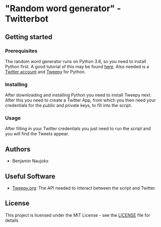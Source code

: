 # "Random word generator" - Twitterbot

## Getting started
### Prerequisites
The random word generator runs on Python 3.6, so you need to install Python first. A good tutorial of this may be found [here](https://wiki.python.org/moin/BeginnersGuide/Download). Also needed is a [Twitter account](https://www.twitter.com) and [Tweepy](http://www.tweepy.org/) for Python.
### Installing
After downloading and installing Python you need to install Tweepy next. After this you need to create a Twitter App, from which you then need your credentials for the public and private keys, to fill into the script.
### Usage
After filling in your Twitter credentials you just need to run the script and you will find the Tweets appear.
## Authors
- Benjamin Naujoks
## Useful Software
- [Tweepy.org](http://www.tweepy.org/): The API needed to interact between the script and Twitter. 
## License
This project is licensed under the MIT License - see the [LICENSE](r6-op-roulette/LICENSE) file for details
